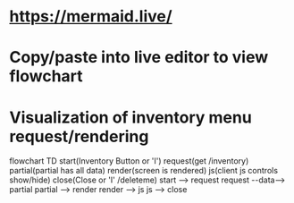 # https://mermaid.live/
# Copy/paste into live editor to view flowchart

# Visualization of inventory menu request/rendering

flowchart TD
start(Inventory Button or 'I')
request(get /inventory)
partial(partial has all data)
render(screen is rendered)
js(client js controls show/hide)
close(Close or 'I' /deleteme)
start --> request
request --data--> partial
partial --> render
render --> js
js --> close